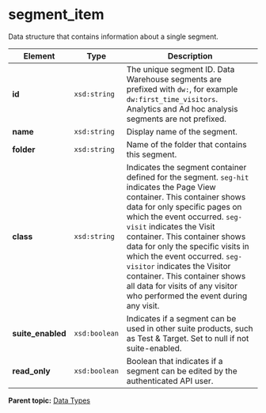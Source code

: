# segment\_item

Data structure that contains information about a single segment.

|Element|Type|Description|
|-------|----|-----------|
|**id** |`xsd:string` | The unique segment ID. Data Warehouse segments are prefixed with `dw:`, for example `dw:first_time_visitors`. Analytics and Ad hoc analysis segments are not prefixed.|
|**name** |`xsd:string` | Display name of the segment. |
|**folder** |`xsd:string` | Name of the folder that contains this segment. |
|**class** |`xsd:string` | Indicates the segment container defined for the segment. `seg-hit` indicates the Page View container. This container shows data for only specific pages on which the event occurred. `seg-visit` indicates the Visit container. This container shows data for only the specific visits in which the event occurred. `seg-visitor` indicates the Visitor container. This container shows all data for visits of any visitor who performed the event during any visit. |
|**suite\_enabled** |`xsd:boolean` | Indicates if a segment can be used in other suite products, such as Test & Target. Set to null if not suite-enabled. |
|**read\_only** |`xsd:boolean` | Boolean that indicates if a segment can be edited by the authenticated API user. |

**Parent topic:** [Data Types](../data_types/c_datatypes.md)

